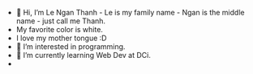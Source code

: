- 👋 Hi, I’m Le Ngan Thanh - Le is my family name - Ngan is the middle name - just call me Thanh.
- My favorite color is white.
- I love my mother tongue :D
- 👀 I’m interested in programming. 
- 🌱 I’m currently learning Web Dev at DCi.
- 

<!---
LeNganThanh/LeNganThanh is a ✨ special ✨ repository because its `README.md` (this file) appears on your GitHub profile.
You can click the Preview link to take a look at your changes.
--->
